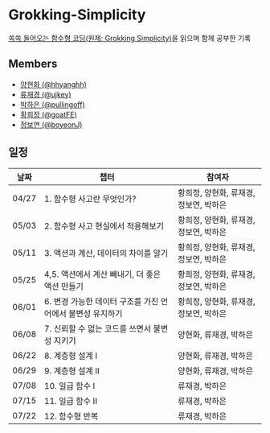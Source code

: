 # Grokking-Simplicity
[쏙쏙 들어오는 함수형 코딩(원제: Grokking Simplicity)](https://www.yes24.com/Product/Goods/108748841)을 읽으며 함께 공부한 기록 

## Members

- <a href='https://github.com/hhyanghh' target='_blank'>양현화 (@hhyanghh) </a>
- <a href='https://github.com/ujkey' target='_blank'>류재경 (@ujkey) </a>
- <a href='https://github.com/pullingoff' target='_blank'>박하은 (@pullingoff) </a>
- <a href='https://github.com/goatFE' target='_blank'>황희정 (@goatFE) </a>
- <a href='https://github.com/boyeonJ' target='_blank'>정보연 (@boyeonJ) </a>

## 일정

| 날짜 | 챕터 | 참여자 |
|------|---------|---|
|  04/27 |   1. 함수형 사고란 무엇인가?    | 황희정, 양현화, 류재경, 정보연, 박하은  | 
|  05/03 |   2. 함수형 사고 현실에서 적용해보기    | 황희정, 양현화, 류재경, 정보연, 박하은  | 
|  05/11 |   3. 액션과 계산, 데이터의 차이를 알기  | 황희정, 양현화, 류재경, 정보연, 박하은  | 
|  05/25 |  4,5. 액션에서 계산 빼내기, 더 좋은 액션 만들기   | 황희정, 양현화, 류재경, 정보연, 박하은  | 
|  06/01 |   6. 변경 가능한 데이터 구조를 가진 언어에서 불변성 유지하기    | 황희정, 양현화, 류재경, 정보연, 박하은  |
|  06/08 |   7. 신뢰할 수 없는 코드를 쓰면서 불변성 지키기    | 양현화, 류재경, 박하은  |
|  06/22 |   8. 계층형 설계 I    |  양현화, 류재경, 박하은 |
|  06/29 |   9. 계층형 설계 II    |  양현화, 류재경, 박하은 |
|  07/08 |  10. 일급 함수 I    |  류재경, 박하은 |
|  07/15 |  11. 일급 함수 II    |  류재경, 박하은 |
|  07/22 |  12. 함수형 반복   |  류재경, 박하은 |